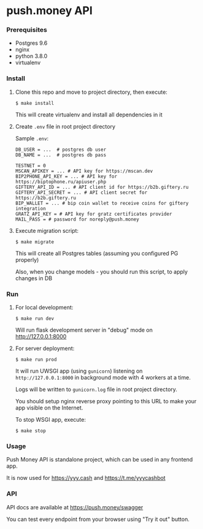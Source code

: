 push.money API
==============


### Prerequisites

- Postgres 9.6
- nginx
- python 3.8.0
- virtualenv


### Install

1.  Clone this repo and move to project directory, then execute:

        $ make install

    This will create virtualenv and install all dependencies in it

2.  Create `.env` file in root project directory

    Sample `.env`:
        
        DB_USER = ...  # postgres db user
        DB_NAME = ...  # postgres db pass
  
        TESTNET = 0
        MSCAN_APIKEY = ... # API key for https://mscan.dev
        BIP2PHONE_API_KEY = ... # API key for https://biptophone.ru/apiuser.php
        GIFTERY_API_ID = ... # API client id for https://b2b.giftery.ru
        GIFTERY_API_SECRET = ... # API client secret for https://b2b.giftery.ru
        BIP_WALLET = ... # bip coin wallet to receive coins for giftery integration
        GRATZ_API_KEY = # API key for gratz certificates provider
        MAIL_PASS = # password for noreply@push.money

3.  Execute migration script:

        $ make migrate

    This will create all Postgres tables (assuming you configured PG properly)
    
    Also, when you change models - you should run this script, to apply changes in DB

### Run

1.  For local development:

        $ make run dev

    Will run flask development server in "debug" mode on http://127.0.0.1:8000

2.  For server deployment:

        $ make run prod

    It will run UWSGI app (using `gunicorn`) listening on `http://127.0.0.1:8000` in background mode with 4 workers at a time.
    
    Logs will be written to `gunicorn.log` file in root project directory.

    You should setup nginx reverse proxy pointing to this URL to make your app visible on the Internet.

    To stop WSGI app, execute:

        $ make stop


### Usage

Push Money API is standalone project, which can be used in any frontend app.

It is now used for https://yyy.cash and https://t.me/yyycashbot


### API

API docs are available at https://push.money/swagger

You can test every endpoint from your browser using "Try it out" button.
